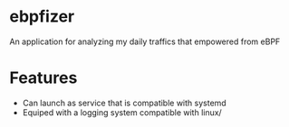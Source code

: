 # ebpfizer
An application for analyzing my daily traffics that empowered from eBPF

# Features
* Can launch as service that is compatible with systemd
* Equiped with a logging system compatible with linux/
